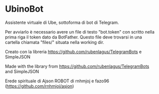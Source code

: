 # UbinoBot
Assistente virtuale di Ube, sottoforma di bot di Telegram.

Per avviarlo è necessario avere un file di testo "bot.token" con scritto nella prima riga il token dato da BotFather.
Questo file deve trovarsi in una cartella chiamata "files/" situata nella working dir.

Creato con la libreria https://github.com/rubenlagus/TelegramBots e SimpleJSON

Made with the library from https://github.com/rubenlagus/TelegramBots and SimpleJSON

Erede spirituale di Ajson ROBOT di rnhmjoj e fazo96 (https://github.com/rnhmjoj/asjon)
